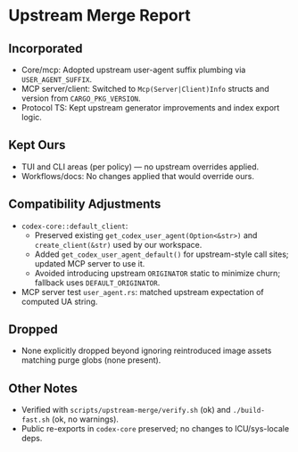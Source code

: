# Upstream Merge Report

## Incorporated
- Core/mcp: Adopted upstream user-agent suffix plumbing via `USER_AGENT_SUFFIX`.
- MCP server/client: Switched to `Mcp(Server|Client)Info` structs and version from `CARGO_PKG_VERSION`.
- Protocol TS: Kept upstream generator improvements and index export logic.

## Kept Ours
- TUI and CLI areas (per policy) — no upstream overrides applied.
- Workflows/docs: No changes applied that would override ours.

## Compatibility Adjustments
- `codex-core::default_client`:
  - Preserved existing `get_codex_user_agent(Option<&str>)` and `create_client(&str)` used by our workspace.
  - Added `get_codex_user_agent_default()` for upstream-style call sites; updated MCP server to use it.
  - Avoided introducing upstream `ORIGINATOR` static to minimize churn; fallback uses `DEFAULT_ORIGINATOR`.
- MCP server test `user_agent.rs`: matched upstream expectation of computed UA string.

## Dropped
- None explicitly dropped beyond ignoring reintroduced image assets matching purge globs (none present).

## Other Notes
- Verified with `scripts/upstream-merge/verify.sh` (ok) and `./build-fast.sh` (ok, no warnings).
- Public re-exports in `codex-core` preserved; no changes to ICU/sys-locale deps.
